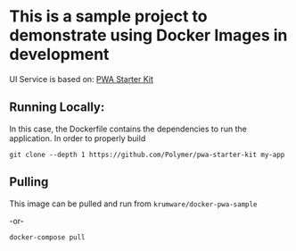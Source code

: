 # This is a sample project to demonstrate using Docker Images in development

UI Service is based on: [PWA Starter Kit](https://polymer.github.io/pwa-starter-kit/setup/)

## Running Locally:
In this case, the Dockerfile contains the dependencies to run the application. In order to properly build

`git clone --depth 1 https://github.com/Polymer/pwa-starter-kit my-app`

## Pulling
This image can be pulled and run from `krumware/docker-pwa-sample`

 -or-
 
`docker-compose pull`
